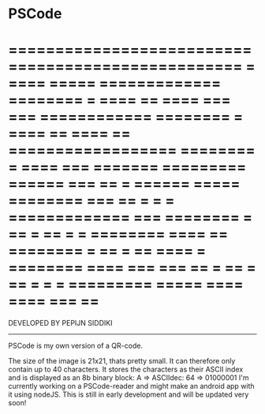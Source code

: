 # PSCode




===================================================
=       ====      =====     =============  ========
=  ====  ==  ====  ===  ===  ============  ========
=  ====  ==  ====  ==  ==================  ========
=  ====  ===  =======  =========   ======  ===   ==
=       ======  =====  ========     ===    ==  =  =
=  =============  ===  ========  =  ==  =  ==     =
=  ========  ====  ==  ========  =  ==  =  ==  ====
=  ========  ====  ===  ===  ==  =  ==  =  ==  =  =
=  =========      =====     ====   ====    ===   ==
===================================================



  DEVELOPED BY PEPIJN SIDDIKI
  
_____________________________________________________________________________________________________________________


PSCode is my own version of a QR-code.

The size of the image is 21x21, thats pretty small. It can therefore only contain up to 40 characters.
It stores the characters as their ASCII index and is displayed as an 8b binary block: A => ASCIIdec: 64 => 01000001
I'm currently working on a PSCode-reader and might make an android app with it using nodeJS.
This is still in early development and will be updated very soon! 
                                                                                                                     
                                                                                                                     
                                                                                                                     
                                                                                                                     
